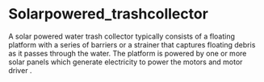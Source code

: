 # Solarpowered_trashcollector
A solar powered water trash collector typically consists of a floating platform with a series of barriers or a strainer that captures floating debris as it passes through the water. The platform is powered by one or more solar panels which generate electricity to power the motors and motor driver . 
